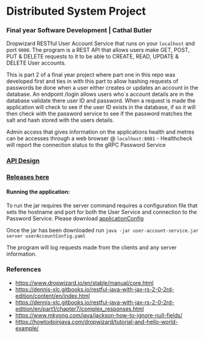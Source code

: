 # Distributed System Project
### Final year Software Development | Cathal Butler

Dropwizard RESTful User Account Service that runs on your `localhost` and port `9000`. The program is a REST API that 
allows users make GET, POST, PUT & DELETE requests to it to be able to CREATE, READ, UPDATE & DELETE User accounts.

This is part 2 of a final year project where part one in this repo was developed first and ties in with this part to allow
hashing requests of passwords be done when a user either creates or updates an account in the database. An endpoint /login
allows users who`s account details are in the database validate there user ID and password. When a request is made 
the application will check to see if the user ID exists in the database, if so it will then check with the password service
to see if the password matches the salt and hash stored with the users details.

Admin access that gives information on the applications health and metres can be accesses through a web browser @ `localhost:8081`
    - Healthcheck will report the connection status to the gRPC Password Service

### [API Design](https://app.swaggerhub.com/apis/butlawr/UserAccountAPI/1.0)

### [Releases here](https://github.com/butlawr/grpc-user-account-mangement/releases)

#### Running the application:
To run the jar requires the server command requires a configuration file that sets the hostname and port for both the 
User Service and connection to the Password Service. Please download [applicationConfig](https://github.com/butlawr/grpc-user-account-mangement/blob/master/user_account_service/userAccountConfig.yaml)

Once the jar has been downloaded run `java -jar user-account-service.jar server userAccountConfig.yaml`

The program will log requests made from the clients and any server information.

### References
 - https://www.dropwizard.io/en/stable/manual/core.html
 - https://dennis-xlc.gitbooks.io/restful-java-with-jax-rs-2-0-2rd-edition/content/en/index.html
 - https://dennis-xlc.gitbooks.io/restful-java-with-jax-rs-2-0-2rd-edition/en/part1/chapter7/complex_responses.html
 - https://www.mkyong.com/java/jackson-how-to-ignore-null-fields/
 - https://howtodoinjava.com/dropwizard/tutorial-and-hello-world-example/